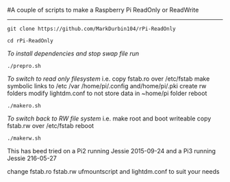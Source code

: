 #A couple of scripts to make a Raspberry Pi ReadOnly or ReadWrite
___
```
git clone https://github.com/MarkDurbin104/rPi-ReadOnly

cd rPi-ReadOnly
```

*To install dependencies and stop swap file run*
```
./prepro.sh 
```

*To switch to read only filesystem*
i.e. 
  copy fstab.ro over /etc/fstab
  make symbolic links to /etc /var /home/pi/.config and/home/pi/.pki 
  create rw folders
  modify lightdm.conf to not store data in ~home/pi folder
  reboot
```
./makero.sh
```

*To switch back to RW file system*
i.e.
  make root and boot writeable
  copy fstab.rw over /etc/fstab
  reboot
```
./makerw.sh
```
This has beed tried on a Pi2 running Jessie 2015-09-24
and a Pi3 running Jessie 216-05-27

change fstab.ro fstab.rw ufmountscript and lightdm.conf to suit your needs
